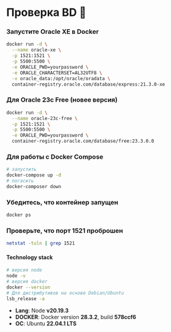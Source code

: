 # Проверка BD 🎉

### Запустите Oracle XE в Docker
```bash
docker run -d \
  --name oracle-xe \
  -p 1521:1521 \
  -p 5500:5500 \
  -e ORACLE_PWD=yourpassword \
  -e ORACLE_CHARACTERSET=AL32UTF8 \
  -v oracle_data:/opt/oracle/oradata \
  container-registry.oracle.com/database/express:21.3.0-xe
```

### Для Oracle 23c Free (новее версия)
```bash
docker run -d \
  --name oracle-23c-free \
  -p 1521:1521 \
  -p 5500:5500 \
  -e ORACLE_PWD=yourpassword \
  container-registry.oracle.com/database/free:23.3.0.0
```

### Для работы с Docker Compose
```bash
# запустить
docker-compose up -d
# погасить
docker-composer down
```

### Убедитесь, что контейнер запущен
```bash
docker ps
```

### Проверьте, что порт 1521 проброшен
```bash
netstat -tuln | grep 1521
```

#### Technology stack
```bash
# версия node
node -v
# версия docker
docker --version
# Для дистрибутивов на основе Debian/Ubuntu
lsb_release -a
```
- **Lang**: Node **v20.19.3**
- **DOCKER**: Docker version **28.3.2**, build **578ccf6**
- **OC**: Ubuntu **22.04.1 LTS**
